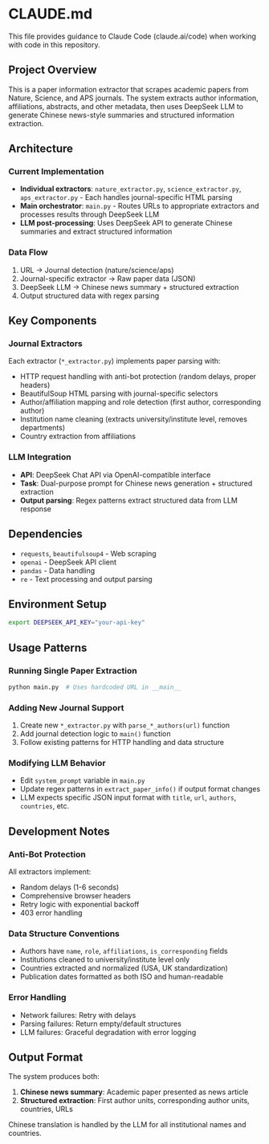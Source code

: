 # CLAUDE.md

This file provides guidance to Claude Code (claude.ai/code) when working with code in this repository.

## Project Overview

This is a paper information extractor that scrapes academic papers from Nature, Science, and APS journals. The system extracts author information, affiliations, abstracts, and other metadata, then uses DeepSeek LLM to generate Chinese news-style summaries and structured information extraction.

## Architecture

### Current Implementation
- **Individual extractors**: `nature_extractor.py`, `science_extractor.py`, `aps_extractor.py` - Each handles journal-specific HTML parsing
- **Main orchestrator**: `main.py` - Routes URLs to appropriate extractors and processes results through DeepSeek LLM
- **LLM post-processing**: Uses DeepSeek API to generate Chinese summaries and extract structured information

### Data Flow
1. URL → Journal detection (nature/science/aps)
2. Journal-specific extractor → Raw paper data (JSON)
3. DeepSeek LLM → Chinese news summary + structured extraction
4. Output structured data with regex parsing

## Key Components

### Journal Extractors
Each extractor (`*_extractor.py`) implements paper parsing with:
- HTTP request handling with anti-bot protection (random delays, proper headers)
- BeautifulSoup HTML parsing with journal-specific selectors
- Author/affiliation mapping and role detection (first author, corresponding author)
- Institution name cleaning (extracts university/institute level, removes departments)
- Country extraction from affiliations

### LLM Integration
- **API**: DeepSeek Chat API via OpenAI-compatible interface
- **Task**: Dual-purpose prompt for Chinese news generation + structured extraction
- **Output parsing**: Regex patterns extract structured data from LLM response

## Dependencies
- `requests`, `beautifulsoup4` - Web scraping
- `openai` - DeepSeek API client  
- `pandas` - Data handling
- `re` - Text processing and output parsing

## Environment Setup
```bash
export DEEPSEEK_API_KEY="your-api-key"
```

## Usage Patterns

### Running Single Paper Extraction
```bash
python main.py  # Uses hardcoded URL in __main__
```

### Adding New Journal Support
1. Create new `*_extractor.py` with `parse_*_authors(url)` function
2. Add journal detection logic to `main()` function
3. Follow existing patterns for HTTP handling and data structure

### Modifying LLM Behavior
- Edit `system_prompt` variable in `main.py`
- Update regex patterns in `extract_paper_info()` if output format changes
- LLM expects specific JSON input format with `title`, `url`, `authors`, `countries`, etc.

## Development Notes

### Anti-Bot Protection
All extractors implement:
- Random delays (1-6 seconds)
- Comprehensive browser headers
- Retry logic with exponential backoff
- 403 error handling

### Data Structure Conventions
- Authors have `name`, `role`, `affiliations`, `is_corresponding` fields
- Institutions cleaned to university/institute level only
- Countries extracted and normalized (USA, UK standardization)
- Publication dates formatted as both ISO and human-readable

### Error Handling
- Network failures: Retry with delays
- Parsing failures: Return empty/default structures
- LLM failures: Graceful degradation with error logging

## Output Format
The system produces both:
1. **Chinese news summary**: Academic paper presented as news article
2. **Structured extraction**: First author units, corresponding author units, countries, URLs

Chinese translation is handled by the LLM for all institutional names and countries.